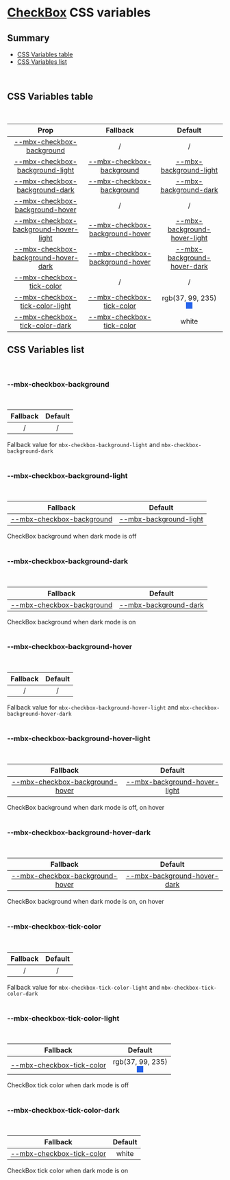 # [CheckBox](index.md) CSS variables

## Summary

- [CSS Variables table](#css-variables-table)
- [CSS Variables list](#css-variables-list)

<br>

## CSS Variables table

<br>

| <div style='text-align:center;margin:auto;'>Prop</div>                                                                           | <div style='text-align:center;margin:auto;'>Fallback</div>                                                            | <div style='text-align:center;margin:auto;'>Default</div>                                                                                                                                                                                                         |
| -------------------------------------------------------------------------------------------------------------------------------- | --------------------------------------------------------------------------------------------------------------------- | ----------------------------------------------------------------------------------------------------------------------------------------------------------------------------------------------------------------------------------------------------------------- |
| <div style='text-align:center;margin:auto;'>[--mbx-checkbox-background](#-mbx-checkbox-background)</div>                         | <div style='text-align:center;margin:auto;'>/</div>                                                                   | <div style='text-align:center;margin:auto;'>/</div>                                                                                                                                                                                                               |
| <div style='text-align:center;margin:auto;'>[--mbx-checkbox-background-light](#-mbx-checkbox-background-light)</div>             | <div style='text-align:center;margin:auto;'>[--mbx-checkbox-background](#--mbx-checkbox-background)</div>             | <div style='text-align:center;margin:auto;'>[--mbx-background-light](../../global/css-vars.md#-mbx-background-light)</div>                                                                                                                                        |
| <div style='text-align:center;margin:auto;'>[--mbx-checkbox-background-dark](#-mbx-checkbox-background-dark)</div>               | <div style='text-align:center;margin:auto;'>[--mbx-checkbox-background](#--mbx-checkbox-background)</div>             | <div style='text-align:center;margin:auto;'>[--mbx-background-dark](../../global/css-vars.md#-mbx-background-dark)</div>                                                                                                                                          |
| <div style='text-align:center;margin:auto;'>[--mbx-checkbox-background-hover](#-mbx-checkbox-background-hover)</div>             | <div style='text-align:center;margin:auto;'>/</div>                                                                   | <div style='text-align:center;margin:auto;'>/</div>                                                                                                                                                                                                               |
| <div style='text-align:center;margin:auto;'>[--mbx-checkbox-background-hover-light](#-mbx-checkbox-background-hover-light)</div> | <div style='text-align:center;margin:auto;'>[--mbx-checkbox-background-hover](#--mbx-checkbox-background-hover)</div> | <div style='text-align:center;margin:auto;'>[--mbx-background-hover-light](../../global/css-vars.md#-mbx-background-hover-light)</div>                                                                                                                            |
| <div style='text-align:center;margin:auto;'>[--mbx-checkbox-background-hover-dark](#-mbx-checkbox-background-hover-dark)</div>   | <div style='text-align:center;margin:auto;'>[--mbx-checkbox-background-hover](#--mbx-checkbox-background-hover)</div> | <div style='text-align:center;margin:auto;'>[--mbx-background-hover-dark](../../global/css-vars.md#-mbx-background-hover-dark)</div>                                                                                                                              |
| <div style='text-align:center;margin:auto;'>[--mbx-checkbox-tick-color](#-mbx-checkbox-tick-color)</div>                         | <div style='text-align:center;margin:auto;'>/</div>                                                                   | <div style='text-align:center;margin:auto;'>/</div>                                                                                                                                                                                                               |
| <div style='text-align:center;margin:auto;'>[--mbx-checkbox-tick-color-light](#-mbx-checkbox-tick-color-light)</div>             | <div style='text-align:center;margin:auto;'>[--mbx-checkbox-tick-color](#--mbx-checkbox-tick-color)</div>             | <div style='text-align:center;margin:auto;'><div><div style='text-align:center;margin-auto;'>rgb(37, 99, 235)</div><div style='text-align:center;margin-auto;'><div style='background:rgb(37, 99, 235);margin:auto; width:15px; height:15px;'/></div></div></div> |
| <div style='text-align:center;margin:auto;'>[--mbx-checkbox-tick-color-dark](#-mbx-checkbox-tick-color-dark)</div>               | <div style='text-align:center;margin:auto;'>[--mbx-checkbox-tick-color](#--mbx-checkbox-tick-color)</div>             | <div style='text-align:center;margin:auto;'>white</div>                                                                                                                                                                                                           |

## CSS Variables list

<br>

### --mbx-checkbox-background

<br>

| <div style='text-align:center;margin:auto;'>Fallback</div> | <div style='text-align:center;margin:auto;'>Default</div> |
| ---------------------------------------------------------- | --------------------------------------------------------- |
| <div style='text-align:center;margin:auto;'>/</div>        | <div style='text-align:center;margin:auto;'>/</div>       |

Fallback value for `mbx-checkbox-background-light` and `mbx-checkbox-background-dark`<br><br>

### --mbx-checkbox-background-light

<br>

| <div style='text-align:center;margin:auto;'>Fallback</div>                                                | <div style='text-align:center;margin:auto;'>Default</div>                                                                  |
| --------------------------------------------------------------------------------------------------------- | -------------------------------------------------------------------------------------------------------------------------- |
| <div style='text-align:center;margin:auto;'>[--mbx-checkbox-background](#--mbx-checkbox-background)</div> | <div style='text-align:center;margin:auto;'>[--mbx-background-light](../../global/css-vars.md#-mbx-background-light)</div> |

CheckBox background when dark mode is off<br><br>

### --mbx-checkbox-background-dark

<br>

| <div style='text-align:center;margin:auto;'>Fallback</div>                                                | <div style='text-align:center;margin:auto;'>Default</div>                                                                |
| --------------------------------------------------------------------------------------------------------- | ------------------------------------------------------------------------------------------------------------------------ |
| <div style='text-align:center;margin:auto;'>[--mbx-checkbox-background](#--mbx-checkbox-background)</div> | <div style='text-align:center;margin:auto;'>[--mbx-background-dark](../../global/css-vars.md#-mbx-background-dark)</div> |

CheckBox background when dark mode is on<br><br>

### --mbx-checkbox-background-hover

<br>

| <div style='text-align:center;margin:auto;'>Fallback</div> | <div style='text-align:center;margin:auto;'>Default</div> |
| ---------------------------------------------------------- | --------------------------------------------------------- |
| <div style='text-align:center;margin:auto;'>/</div>        | <div style='text-align:center;margin:auto;'>/</div>       |

Fallback value for `mbx-checkbox-background-hover-light` and `mbx-checkbox-background-hover-dark`<br><br>

### --mbx-checkbox-background-hover-light

<br>

| <div style='text-align:center;margin:auto;'>Fallback</div>                                                            | <div style='text-align:center;margin:auto;'>Default</div>                                                                              |
| --------------------------------------------------------------------------------------------------------------------- | -------------------------------------------------------------------------------------------------------------------------------------- |
| <div style='text-align:center;margin:auto;'>[--mbx-checkbox-background-hover](#--mbx-checkbox-background-hover)</div> | <div style='text-align:center;margin:auto;'>[--mbx-background-hover-light](../../global/css-vars.md#-mbx-background-hover-light)</div> |

CheckBox background when dark mode is off, on hover<br><br>

### --mbx-checkbox-background-hover-dark

<br>

| <div style='text-align:center;margin:auto;'>Fallback</div>                                                            | <div style='text-align:center;margin:auto;'>Default</div>                                                                            |
| --------------------------------------------------------------------------------------------------------------------- | ------------------------------------------------------------------------------------------------------------------------------------ |
| <div style='text-align:center;margin:auto;'>[--mbx-checkbox-background-hover](#--mbx-checkbox-background-hover)</div> | <div style='text-align:center;margin:auto;'>[--mbx-background-hover-dark](../../global/css-vars.md#-mbx-background-hover-dark)</div> |

CheckBox background when dark mode is on, on hover<br><br>

### --mbx-checkbox-tick-color

<br>

| <div style='text-align:center;margin:auto;'>Fallback</div> | <div style='text-align:center;margin:auto;'>Default</div> |
| ---------------------------------------------------------- | --------------------------------------------------------- |
| <div style='text-align:center;margin:auto;'>/</div>        | <div style='text-align:center;margin:auto;'>/</div>       |

Fallback value for `mbx-checkbox-tick-color-light` and `mbx-checkbox-tick-color-dark`<br><br>

### --mbx-checkbox-tick-color-light

<br>

| <div style='text-align:center;margin:auto;'>Fallback</div>                                                | <div style='text-align:center;margin:auto;'>Default</div>                                                                                                                                                                                                         |
| --------------------------------------------------------------------------------------------------------- | ----------------------------------------------------------------------------------------------------------------------------------------------------------------------------------------------------------------------------------------------------------------- |
| <div style='text-align:center;margin:auto;'>[--mbx-checkbox-tick-color](#--mbx-checkbox-tick-color)</div> | <div style='text-align:center;margin:auto;'><div><div style='text-align:center;margin-auto;'>rgb(37, 99, 235)</div><div style='text-align:center;margin-auto;'><div style='background:rgb(37, 99, 235);margin:auto; width:15px; height:15px;'/></div></div></div> |

CheckBox tick color when dark mode is off<br><br>

### --mbx-checkbox-tick-color-dark

<br>

| <div style='text-align:center;margin:auto;'>Fallback</div>                                                | <div style='text-align:center;margin:auto;'>Default</div> |
| --------------------------------------------------------------------------------------------------------- | --------------------------------------------------------- |
| <div style='text-align:center;margin:auto;'>[--mbx-checkbox-tick-color](#--mbx-checkbox-tick-color)</div> | <div style='text-align:center;margin:auto;'>white</div>   |

CheckBox tick color when dark mode is on<br><br>
